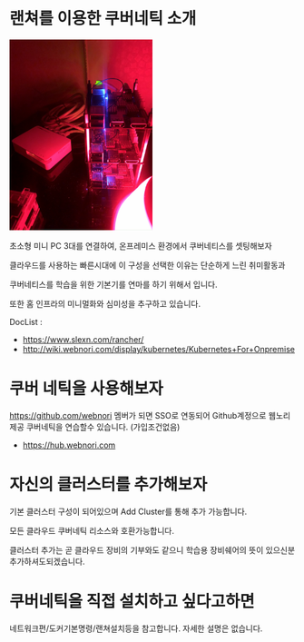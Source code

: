 # 랜쳐를 이용한 쿠버네틱 소개

<img src="img/device1.jpeg" width="50%" height="50%" title="" alt="미니멀 인프라"></img>

초소형 미니 PC 3대를 연결하여, 온프레미스 환경에서 쿠버네티스를 셋팅해보자

클라우드를 사용하는 빠른시대에 이 구성을 선택한 이유는 단순하게 느린 취미활동과 

쿠버네티스를 학습을 위한 기본기를 연마를 하기 위해서 입니다.

또한 홈 인프라의 미니멀화와 심미성을 추구하고 있습니다.

DocList : 
- https://www.slexn.com/rancher/
- http://wiki.webnori.com/display/kubernetes/Kubernetes+For+Onpremise


# 쿠버 네틱을 사용해보자

https://github.com/webnori 멤버가 되면
SSO로 연동되어 Github계정으로 웹노리 제공 쿠버네틱을 
연습할수 있습니다. (가입조건없음)

- https://hub.webnori.com
    

# 자신의 클러스터를 추가해보자

기본 클러스터 구성이 되어있으며 Add Cluster를 통해 추가 가능합니다.

모든 클라우드 쿠버네틱 리소스와 호환가능합니다.

클러스터 추가는 곧 클라우드 장비의 기부와도 같으니 학습용 장비쉐어의 뜻이 있으신분 추가하셔도되겠습니다.


# 쿠버네틱을 직접 설치하고 싶다고하면

네트워크편/도커기본명령/랜쳐설치등을 참고합니다. 자세한 설명은 없습니다.



